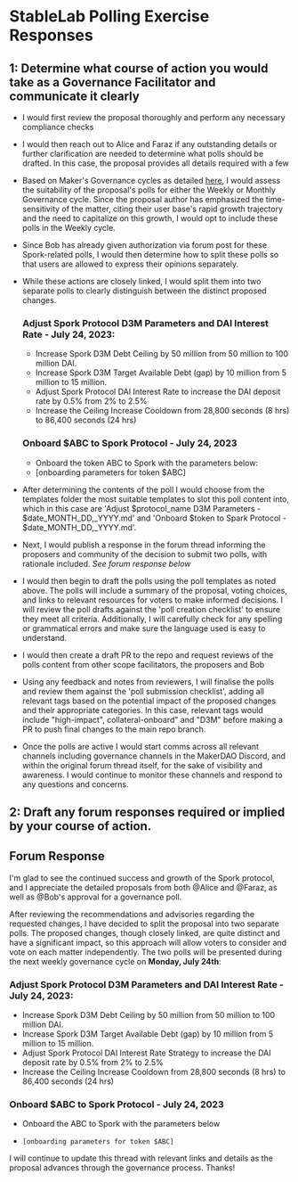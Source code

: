 # StableLab Polling Exercise Responses 

## 1: Determine what course of action you would take as a Governance Facilitator and communicate it clearly

- I would first review the proposal thoroughly and perform any necessary compliance checks
- I would then reach out to Alice and Faraz if any outstanding details or further clarification are needed to determine what polls should be drafted. In this case, the proposal provides all details required with a few
- Based on Maker's Governance cycles as detailed [here](https://manual.makerdao.com/governance/governance-cycle), I would assess the suitability of the proposal's polls for either the Weekly or Monthly Governance cycle. Since the proposal author has emphasized the time-sensitivity of the matter, citing their user base's rapid growth trajectory and the need to capitalize on this growth, I would opt to include these polls in the Weekly cycle.
- Since Bob has already given authorization via forum post for these Spork-related polls, I would then determine how to split these polls so that users are allowed to express their opinions separately.
- While these actions are closely linked, I would split them into two separate polls to clearly distinguish between the distinct proposed changes.
  
  ### Adjust Spork Protocol D3M Parameters and DAI Interest Rate - July 24, 2023:
  - Increase Spork D3M Debt Ceiling by 50 million from 50 million to 100 million DAI.
  - Increase Spork D3M Target Available Debt (gap) by 10 million from 5 million to 15 million.
  - Adjust Spork Protocol DAI Interest Rate to increase the DAI deposit rate by 0.5% from 2% to 2.5%
  - Increase the Ceiling Increase Cooldown from 28,800 seconds (8 hrs) to 86,400 seconds (24 hrs)
 
  ### Onboard $ABC to Spork Protocol - July 24, 2023
  -  Onboard the token ABC to Spork with the parameters below:
	- [onboarding parameters for token $ABC]

- After determining the contents of the poll I would choose from the templates folder the most suitable templates to slot this poll content into, which in this case are 'Adjust $protocol_name D3M Parameters - $date_MONTH_DD,_YYYY.md' and 'Onboard $token to Spark Protocol - $date_MONTH_DD,_YYYY.md'.
- Next, I would publish a response in the forum thread informing the proposers and community of the decision to submit two polls, with rationale included. *See forum response below*
- I would then begin to draft the polls using the poll templates as noted above. The polls will include a summary of the proposal, voting choices, and links to relevant resources for voters to make informed decisions. I will review the poll drafts against the 'poll creation checklist' to ensure they meet all criteria. Additionally, I will carefully check for any spelling or grammatical errors and make sure the language used is easy to understand.
- I would then create a draft PR to the repo and request reviews of the polls content from other scope facilitators, the proposers and Bob
- Using any feedback and notes from reviewers, I will finalise the polls and review them against the 'poll submission checklist', adding all relevant tags based on the potential impact of the proposed changes and their appropriate categories. In this case, relevant tags would include "high-impact", collateral-onboard" and "D3M" before making a PR to push final changes to the main repo branch.
- Once the polls are active I would start comms across all relevant channels including governance channels in the MakerDAO Discord, and within the original forum thread itself, for the sake of visibility and awareness. I would continue to monitor these channels and respond to any questions and concerns.

## 2: Draft any forum responses required or implied by your course of action.

## Forum Response

I'm glad to see the continued success and growth of the Spork protocol, and I appreciate the detailed proposals from both @Alice and @Faraz, as well as @Bob's approval for a governance poll.

After reviewing the recommendations and advisories regarding the requested changes, I have decided to split the proposal into two separate polls. The proposed changes, though closely linked, are quite distinct and have a significant impact, so this approach will allow voters to consider and vote on each matter independently. The two polls will be presented during the next weekly governance cycle on **Monday, July 24th**:

  ### Adjust Spork Protocol D3M Parameters and DAI Interest Rate - July 24, 2023:
  - Increase Spork D3M Debt Ceiling by 50 million from 50 million to 100 million DAI.
  - Increase Spork D3M Target Available Debt (gap) by 10 million from 5 million to 15 million.
  - Adjust Spork Protocol DAI Interest Rate Strategy to increase the DAI deposit rate by 0.5% from 2% to 2.5%
  - Increase the Ceiling Increase Cooldown from 28,800 seconds (8 hrs) to 86,400 seconds (24 hrs)
 
  ### Onboard $ABC to Spork Protocol - July 24, 2023
  -  Onboard the ABC to Spork with the parameters below
  -  	[onboarding parameters for token $ABC]

I will continue to update this thread with relevant links and details as the proposal advances through the governance process. Thanks!
